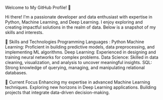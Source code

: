 Welcome to My GitHub Profile! 👋

Hi there! I'm a passionate developer and data enthusiast with expertise in Python, Machine Learning, and Deep Learning. I enjoy exploring and creating impactful solutions in the realm of data. Below is a snapshot of my skills and interests.

🚀 Skills and Technologies
Programming Languages : Python
Machine Learning: Proficient in building predictive models, data preprocessing, and implementing ML algorithms.
Deep Learning: Experienced in designing and training neural networks for complex problems.
Data Science: Skilled in data cleaning, visualization, and analysis to uncover meaningful insights.
SQL: Strong knowledge of querying, managing, and manipulating relational databases.

🌱 Current Focus
 Enhancing my expertise in advanced Machine Learning techniques.
 Exploring new horizons in Deep Learning applications.
 Building projects that integrate data-driven decision-making.

<!---
GCSLN/GCSLN is a ✨ special ✨ repository because its `README.md` (this file) appears on your GitHub profile.
You can click the Preview link to take a look at your changes.
--->
